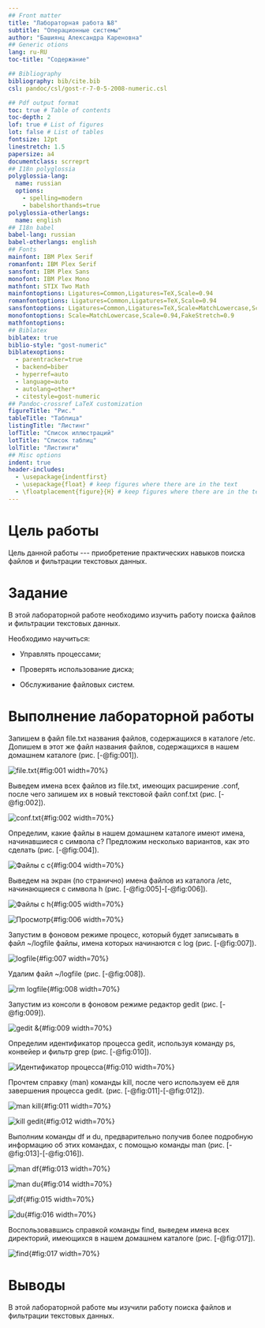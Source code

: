 ```yaml
---
## Front matter
title: "Лабораторная работа №8"
subtitle: "Операционные системы"
author: "Башиянц Александра Кареновна"
## Generic otions
lang: ru-RU
toc-title: "Содержание"

## Bibliography
bibliography: bib/cite.bib
csl: pandoc/csl/gost-r-7-0-5-2008-numeric.csl

## Pdf output format
toc: true # Table of contents
toc-depth: 2
lof: true # List of figures
lot: false # List of tables
fontsize: 12pt
linestretch: 1.5
papersize: a4
documentclass: scrreprt
## I18n polyglossia
polyglossia-lang:
  name: russian
  options:
	- spelling=modern
	- babelshorthands=true
polyglossia-otherlangs:
  name: english
## I18n babel
babel-lang: russian
babel-otherlangs: english
## Fonts
mainfont: IBM Plex Serif
romanfont: IBM Plex Serif
sansfont: IBM Plex Sans
monofont: IBM Plex Mono
mathfont: STIX Two Math
mainfontoptions: Ligatures=Common,Ligatures=TeX,Scale=0.94
romanfontoptions: Ligatures=Common,Ligatures=TeX,Scale=0.94
sansfontoptions: Ligatures=Common,Ligatures=TeX,Scale=MatchLowercase,Scale=0.94
monofontoptions: Scale=MatchLowercase,Scale=0.94,FakeStretch=0.9
mathfontoptions:
## Biblatex
biblatex: true
biblio-style: "gost-numeric"
biblatexoptions:
  - parentracker=true
  - backend=biber
  - hyperref=auto
  - language=auto
  - autolang=other*
  - citestyle=gost-numeric
## Pandoc-crossref LaTeX customization
figureTitle: "Рис."
tableTitle: "Таблица"
listingTitle: "Листинг"
lofTitle: "Список иллюстраций"
lotTitle: "Список таблиц"
lolTitle: "Листинги"
## Misc options
indent: true
header-includes:
  - \usepackage{indentfirst}
  - \usepackage{float} # keep figures where there are in the text
  - \floatplacement{figure}{H} # keep figures where there are in the text
---
```


# Цель работы

Цель данной работы --- приобретение практических навыков поиска файлов и фильтрации текстовых данных.

# Задание

В этой лабораторной работе необходимо изучить работу поиска файлов и фильтрации текстовых данных.

Необходимо научиться:

* Управлять процессами;

* Проверять использование диска;

* Обслуживание файловых систем.

# Выполнение лабораторной работы


Запишем в файл file.txt названия файлов, содержащихся в каталоге /etc. Допишем в этот же файл названия файлов, содержащихся в нашем домашнем каталоге (рис. [-@fig:001]).

![file.txt](image/1.png){#fig:001 width=70%}

Выведем имена всех файлов из file.txt, имеющих расширение .conf, после чего запишем их в новый текстовой файл conf.txt (рис. [-@fig:002]).

![conf.txt](image/2.png){#fig:002 width=70%}

Определим, какие файлы в нашем домашнем каталоге имеют имена, начинавшиеся с символа c? Предложим несколько вариантов, как это сделать (рис. [-@fig:004]).

![Файлы с с](image/4.png){#fig:004 width=70%}

Выведем на экран (по странично) имена файлов из каталога /etc, начинающиеся с символа h (рис. [-@fig:005]-[-@fig:006]).

![Файлы с h](image/5.png){#fig:005 width=70%}

![Просмотр](image/6.png){#fig:006 width=70%}

Запустим в фоновом режиме процесс, который будет записывать в файл ~/logfile файлы, имена которых начинаются с log (рис. [-@fig:007]).

![logfile](image/7.png){#fig:007 width=70%}

Удалим файл ~/logfile (рис. [-@fig:008]).

![rm logfile](image/8.png){#fig:008 width=70%}

Запустим из консоли в фоновом режиме редактор gedit (рис. [-@fig:009]).

![gedit &](image/9.png){#fig:009 width=70%}

Определим идентификатор процесса gedit, используя команду ps, конвейер и фильтр grep (рис. [-@fig:010]).

![Идентификатор процесса](image/10.png){#fig:010 width=70%}

Прочтем справку (man) команды kill, после чего используем её для завершения процесса gedit. (рис. [-@fig:011]-[-@fig:012]).

![man kill](image/11.png){#fig:011 width=70%}

![kill gedit](image/12.png){#fig:012 width=70%}

Выполним команды df и du, предварительно получив более подробную информацию об этих командах, с помощью команды man (рис. [-@fig:013]-[-@fig:016]).

![man df](image/13.png){#fig:013 width=70%}

![man du](image/14.png){#fig:014 width=70%}

![df](image/15.png){#fig:015 width=70%}

![du](image/16.png){#fig:016 width=70%}

Воспользовавшись справкой команды find, выведем имена всех директорий, имеющихся в нашем домашнем каталоге (рис. [-@fig:017]).

![find](image/17.png){#fig:017 width=70%}

# Выводы

В этой лабораторной работе мы изучили работу поиска файлов и фильтрации текстовых данных.

